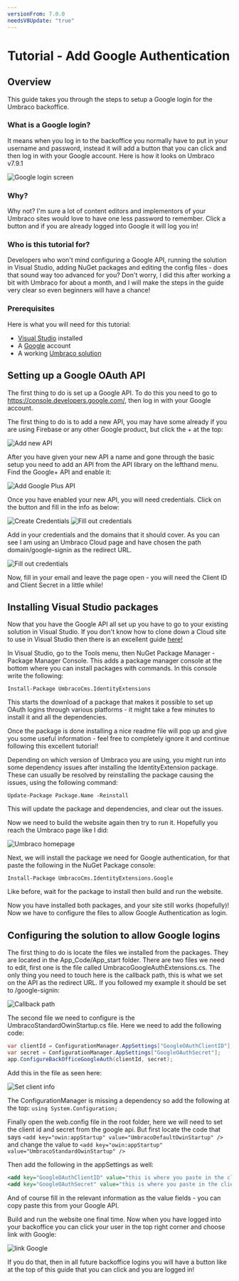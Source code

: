 ```yaml
---
versionFrom: 7.0.0
needsV8Update: "true"
---
```



# Tutorial - Add Google Authentication

## Overview

This guide takes you through the steps to setup a Google login for the Umbraco backoffice. 

### What is a Google login?

It means when you log in to the backoffice you normally have to put in your username and password, instead it will add a button that you can click and then log in with your Google account. Here is how it looks on Umbraco v7.9.1

![Google login screen](images/googleLoginScreen.png)

### Why?

Why not? I'm sure a lot of content editors and implementors of your Umbraco sites would love to have one less password to remember. Click a button and if you are already logged into Google it will log you in!

### Who is this tutorial for?

Developers who won't mind configuring a Google API, running the solution in Visual Studio, adding NuGet packages and editing the config files - does that sound way too advanced for you? Don't worry, I did this after working a bit with Umbraco for about a month, and I will make the steps in the guide very clear so even beginners will have a chance!

### Prerequisites
Here is what you will need for this tutorial:
- [Visual Studio](https://visualstudio.microsoft.com/) installed
- A [Google](https://myaccount.google.com/) account
- A working [Umbraco solution](../../Getting-Started/)

## Setting up a Google OAuth API

The first thing to do is set up a Google API. To do this you need to go to https://console.developers.google.com/, then log in with your Google account. 

The first thing to do is to add a new API, you may have some already if you are using Firebase or any other Google product, but click the + at the top:

![Add new API](images/addNewApi.png)

After you have given your new API a name and gone through the basic setup you need to add an API from the API library on the lefthand menu. Find the Google+ API and enable it:

![Add Google Plus API](images/addGooglePlus.png)

Once you have enabled your new API, you will need credentials. Click on the button and fill in the info as below:

![Create Credentials](images/createCredentials.png)
![Fill out credentials](images/fillOutCredentials.png)

Add in your credentials and the domains that it should cover. As you can see I am using an Umbraco Cloud page and have chosen the path domain/google-signin as the redirect URL.

![Fill out credentials](images/credentials.png)

Now, fill in your email and leave the page open - you will need the Client ID and Client Secret in a little while!

## Installing Visual Studio packages

Now that you have the Google API all set up you have to go to your existing solution in Visual Studio. If you don't know how to clone down a Cloud site to use in Visual Studio then there is an excellent guide [here!](https://our.umbraco.com/documentation/Umbraco-Cloud/Set-Up/Visual-Studio/) 

In Visual Studio, go to the Tools menu, then NuGet Package Manager - Package Manager Console. This adds a package manager console at the bottom where you can install packages with commands. In this console write the following:

`Install-Package UmbracoCms.IdentityExtensions`

This starts the download of a package that makes it possible to set up OAuth logins through various platforms - it might take a few minutes to install it and all the dependencies.

Once the package is done installing a nice readme file will pop up and give you some useful information - feel free to completely ignore it and continue following this excellent tutorial!

Depending on which version of Umbraco you are using, you might run into some dependency issues after installing the IdentityExtension package. These can usually be resolved by reinstalling the package causing the issues, using the following command:

`Update-Package Package.Name -Reinstall`

This will update the package and dependencies, and clear out the issues. 

Now we need to build the website again then try to run it. Hopefully you reach the Umbraco page like I did:

![Umbraco homepage](images/umbracoHomepage.png)

Next, we will install the package we need for Google authentication, for that paste the following in the NuGet Package console:

`Install-Package UmbracoCms.IdentityExtensions.Google`

Like before, wait for the package to install then build and run the website.

Now you have installed both packages, and your site still works (hopefully)! Now we have to configure the files to allow Google Authentication as login.

## Configuring the solution to allow Google logins

The first thing to do is locate the files we installed from the packages. They are located in the App_Code/App_start folder. There are two files we need to edit, first one is the file called UmbracoGoogleAuthExtensions.cs. The only thing you need to touch here is the callback path, this is what we set on the API as the redirect URL. If you followed my example it should be set to /google-signin:

![Callback path](images/callbackPath.png)

The second file we need to configure is the UmbracoStandardOwinStartup.cs file. Here we need to add the following code:

```csharp
var clientId = ConfigurationManager.AppSettings["GoogleOAuthClientID"];
var secret = ConfigurationManager.AppSettings["GoogleOAuthSecret"];
app.ConfigureBackOfficeGoogleAuth(clientId, secret);
```

Add this in the file as seen here:

![Set client info](images/setClientInfo.png)

The ConfigurationManager is missing a dependency so add the following at the top: `using System.Configuration;`

Finally open the web.config file in the root folder, here we will need to set the client id and secret from the google api. But first locate the code that says 
`<add key="owin:appStartup" value="UmbracoDefaultOwinStartup" />` and change the value to 
`<add key="owin:appStartup" value="UmbracoStandardOwinStartup" />`

Then add the following in the appSettings as well: 

```xml
<add key="GoogleOAuthClientID" value="this is where you paste in the client id"/>
<add key="GoogleOAuthSecret" value="this is where you paste in the client secret"/>
```

And of course fill in the relevant information as the value fields - you can copy paste this from your Google API.

Build and run the website one final time. Now when you have logged into your backoffice you can click your user in the top right corner and choose link with Google:

![link Google](images/linkGoogle.png)

If you do that, then in all future backoffice logins you will have a button like at the top of this guide that you can click and you are logged in!
